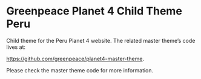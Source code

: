# Greenpeace Planet 4 Child Theme Peru

Child theme for the Peru Planet 4 website.
The related master theme’s code lives at: 

https://github.com/greenpeace/planet4-master-theme.

Please check the master theme code for more information. 
